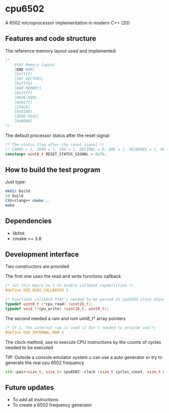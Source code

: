 # cpu6502

A 6502 microprocessor implementation in modern C++ (20)

## Features and code structure

The reference memory layout used and implemented:

```cc
/*
    6502 Memory layout
    [END ROM]
    [0xffff]
    |INT VECTORS|
    [0xfff4]
    |ROM MEMORY]
    [0x7fff]
    |MAIN RAM|
    [0x01ff]
    |STACK|
    [0x0100]
    |ZERO PAGE|
    [0x0000]
*/
```

The default processor status after the reset signal:

```cc
/* The status flag after the reset signal */
/* CARRY = 1, ZERO = 1, IRQ = 1, DECIMAL = 0, BRK = 1, RESERVED = 1, OVERFLOW = 1, NEGATIVE = 1 */
constexpr uint8_t RESET_STATUS_SIGNAL = 0xfb;

```

## How to build the test program

Just type:

```bash
mkdir build
cd build
CXX=clang++ cmake ..
make
```

## Dependencies

- libfmt
- cmake >= 3.8

## Development interface

Two constructors are provided

The first one uses the read and write functions callback

```cc
/* Set this macro to 1 to enable callback capabilities */
#define USE_6502_CALLBACKS 1

/* Functions callback that's needed to be passed to cpu6502 class object */
typedef uint8_t (*cpu_read) (uint16_t);
typedef void (*cpu_write) (uint16_t, uint8_t);
```

The second needed a ram and rom uint8_t* array pointers

```cc
/* If 1, the internal ram is used (I don't needed to provide one)*/
#define USE_INTERNAL_RAM 1

```

The clock method, use to execute CPU instructions by the counts of cycles needed to be executed

TIP: Outside a console emulator system u can use a auto generator or try to generate the real cpu 6502 frequency

```cc
std::pair<size_t, size_t> cpu6502::clock (size_t cycles_count, size_t &executed_cycles)
```

## Future updates

- To add all instructions
- To create a 6502 frequency generator

